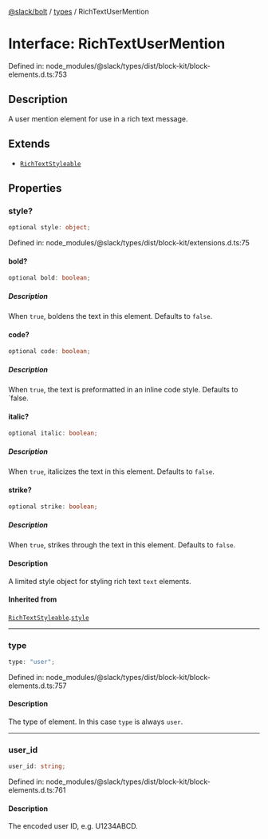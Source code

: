 [@slack/bolt](../../../../index.md) / [types](../index.md) / RichTextUserMention

# Interface: RichTextUserMention

Defined in: node\_modules/@slack/types/dist/block-kit/block-elements.d.ts:753

## Description

A user mention element for use in a rich text message.

## Extends

- [`RichTextStyleable`](RichTextStyleable.md)

## Properties

### style?

```ts
optional style: object;
```

Defined in: node\_modules/@slack/types/dist/block-kit/extensions.d.ts:75

#### bold?

```ts
optional bold: boolean;
```

##### Description

When `true`, boldens the text in this element. Defaults to `false`.

#### code?

```ts
optional code: boolean;
```

##### Description

When `true`, the text is preformatted in an inline code style. Defaults to `false.

#### italic?

```ts
optional italic: boolean;
```

##### Description

When `true`, italicizes the text in this element. Defaults to `false`.

#### strike?

```ts
optional strike: boolean;
```

##### Description

When `true`, strikes through the text in this element. Defaults to `false`.

#### Description

A limited style object for styling rich text `text` elements.

#### Inherited from

[`RichTextStyleable`](RichTextStyleable.md).[`style`](RichTextStyleable.md#style)

***

### type

```ts
type: "user";
```

Defined in: node\_modules/@slack/types/dist/block-kit/block-elements.d.ts:757

#### Description

The type of element. In this case `type` is always `user`.

***

### user\_id

```ts
user_id: string;
```

Defined in: node\_modules/@slack/types/dist/block-kit/block-elements.d.ts:761

#### Description

The encoded user ID, e.g. U1234ABCD.

